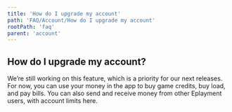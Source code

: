 ```yaml
---
title: 'How do I upgrade my account'
path: 'FAQ/Account/How do I upgrade my account'
rootPath: 'faq'
parent: 'account'
---
```


## How do I upgrade my account?

We’re still working on this feature, which is a priority for our next releases. For now, you can use your money in the app to buy game credits, buy load, and pay bills. You can also send and receive money from other Eplayment users, with account limits here.
